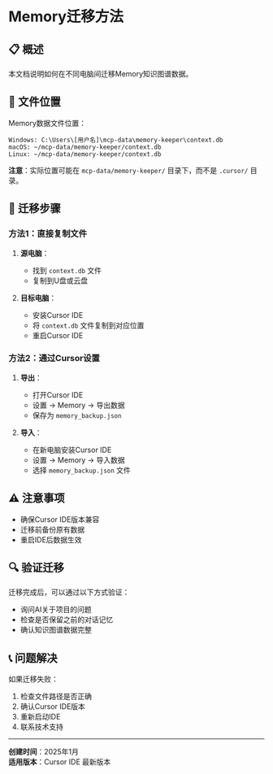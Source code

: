 # Memory迁移方法

## 📋 **概述**
本文档说明如何在不同电脑间迁移Memory知识图谱数据。

## 📁 **文件位置**
Memory数据文件位置：
```
Windows: C:\Users\[用户名]\mcp-data\memory-keeper\context.db
macOS: ~/mcp-data/memory-keeper/context.db
Linux: ~/mcp-data/memory-keeper/context.db
```

**注意**：实际位置可能在 `mcp-data/memory-keeper/` 目录下，而不是 `.cursor/` 目录。

## 🔄 **迁移步骤**

### **方法1：直接复制文件**
1. **源电脑**：
   - 找到 `context.db` 文件
   - 复制到U盘或云盘

2. **目标电脑**：
   - 安装Cursor IDE
   - 将 `context.db` 文件复制到对应位置
   - 重启Cursor IDE

### **方法2：通过Cursor设置**
1. **导出**：
   - 打开Cursor IDE
   - 设置 → Memory → 导出数据
   - 保存为 `memory_backup.json`

2. **导入**：
   - 在新电脑安装Cursor IDE
   - 设置 → Memory → 导入数据
   - 选择 `memory_backup.json` 文件

## ⚠️ **注意事项**
- 确保Cursor IDE版本兼容
- 迁移前备份原有数据
- 重启IDE后数据生效

## 🔍 **验证迁移**
迁移完成后，可以通过以下方式验证：
- 询问AI关于项目的问题
- 检查是否保留之前的对话记忆
- 确认知识图谱数据完整

## 📞 **问题解决**
如果迁移失败：
1. 检查文件路径是否正确
2. 确认Cursor IDE版本
3. 重新启动IDE
4. 联系技术支持

---
**创建时间**：2025年1月  
**适用版本**：Cursor IDE 最新版本
